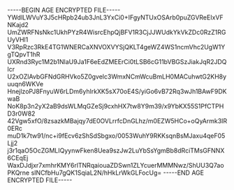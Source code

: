 -----BEGIN AGE ENCRYPTED FILE-----
YWdlLWVuY3J5cHRpb24ub3JnL3YxCi0+IFgyNTUxOSArb0puZGVReEIxVFNKajd2
UmZWRFNsNkc1UkhPYzR4WisrcEhpQjBFV1R3CjJJWUdkYkVkZDc0RzZ1RGUyVHl1
V3RpRzc3RkE4TG1WNERCaXNVOXVYSjQKLT4geWZ4WS1ncmVhc2UgW1YgTQpvT1hR
UXRnd3Ryc1M2b1NlaU9Ja1F6eEdZMEErCi0tLSB6cG11bVBGSzJiakJqR2JDQlcr
U2xOZlAvbGFNdGRHVko5Z0gvelc3WmxNCmWcuBmLH0MACuhwtG2KH8yuuqn6WKVe
HnejlzoPJ8FnyuW6rLDm6yhlrkXK5sX70oE4S/yiGo6vB72Rq3wJh1BAwF9DKwaB
NoK8p3n2yX2aB9dsWLMqGZeSj9cxhHX7tw8Y9m39/x9YbKX55S1PfCTPHD3r0W82
42Vgw5xfO/8zsazkMBajqy7dE0OVLrrfcDnGLhz/m0EZW5HCo+oQyArmk3IR0ERc
muD1k7tw91/nc+i9fEcv6zShSdSbgxo/0053WuhY9RKKsqnBsMJaxu4qeF05Ljj2
j3r1qaO5OcZGMLIQyynwFken8Uea9szJw2LuYbSsYgmBb8dRciTMsGFNNX6CEqEj
WaxDJdjxr7xmhrKMY6rlTNRqaiouaZDSwn1ZLYcuerMMMNwz/ShUU3Q7aoPKQrne
sINCfbHu7gQK1SqiaL2N/hHkLrWkGLFocUg=
-----END AGE ENCRYPTED FILE-----
